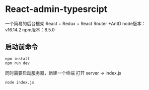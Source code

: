 # React-admin-typesrcipt
一个简易的后台框架 React + Redux + React Router +AntD
node版本：v16.14.2
npm版本：8.5.0
## 启动前命令
```shell
npm install
npm run dev
```
同时需要启动服务器，新建一个终端
打开 server -> index.js
```shell
node index.js
```
